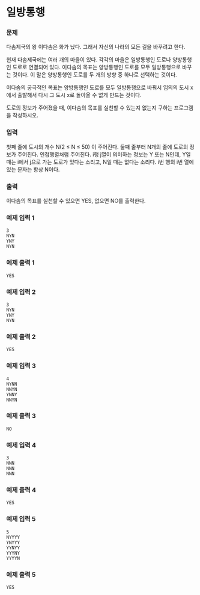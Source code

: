 # 일방통행

### 문제

다솜제국의 왕 이다솜은 화가 났다. 그래서 자신의 나라의 모든 길을 바꾸려고 한다.

현재 다솜제국에는 여러 개의 마을이 있다. 각각의 마을은 일방통행인 도로나 양방통행인 도로로 연결되어 있다. 이다솜의 목표는 양방통행인 도로를 모두 일방통행으로 바꾸는 것이다. 이 말은 양방통행인 도로를 두 개의 방향 중 하나로 선택하는 것이다.

이다솜의 궁극적인 목표는 양방통행인 도로를 모두 일방통행으로 바꿔서 임의의 도시 x에서 출발해서 다시 그 도시 x로 돌아올 수 없게 만드는 것이다.

도로의 정보가 주어졌을 때, 이다솜의 목표를 실천할 수 있는지 없는지 구하는 프로그램을 작성하시오.

### 입력

첫째 줄에 도시의 개수 N(2 ≤ N ≤ 50) 이 주어진다.  둘째 줄부터 N개의 줄에 도로의 정보가 주어진다. 인접행렬처럼 주어진다. i행 j열이 의미하는 정보는 Y 또는 N인데, Y일 때는 i에서 j으로 가는 도로가 있다는 소리고, N일 때는 없다는 소리다. i번 행의 i번 열에 있는 문자는 항상 N이다.

### 출력

이다솜의 목표를 실천할 수 있으면 YES, 없으면 NO를 출력한다.

### 예제 입력 1 

~~~
3
NYN
YNY
NYN
~~~

### 예제 출력 1 

~~~
YES
~~~

### 예제 입력 2 

~~~
3
NYN
YNY
NYN
~~~

### 예제 출력 2 

~~~
YES
~~~

### 예제 입력 3 

~~~
4
NYNN
NNYN
YNNY
NNYN
~~~

### 예제 출력 3 

~~~
NO
~~~

### 예제 입력 4 

~~~
3
NNN
NNN
NNN
~~~

### 예제 출력 4 

~~~
YES
~~~

### 예제 입력 5 

~~~
5
NYYYY
YNYYY
YYNYY
YYYNY
YYYYN
~~~

### 예제 출력 5 

~~~
YES
~~~